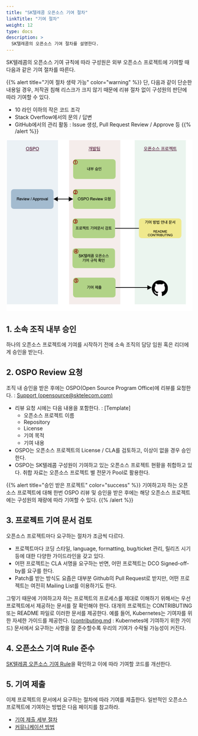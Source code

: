 ```yaml
---
title: "SK텔레콤 오픈소스 기여 절차"
linkTitle: "기여 절차"
weight: 12
type: docs
description: >
  SK텔레콤의 오픈소스 기여 절차를 설명한다. 
---
```


SK텔레콤의 오픈소스 기여 규칙에 따라 구성원은 외부 오픈소스 프로젝트에 기여할 때 다음과 같은 기여 절차를 따른다. 

{{% alert title="기여 절차 생략 가능" color="warning" %}}
단, 다음과 같이 단순한 내용일 경우, 저작권 침해 리스크가 크지 않기 때문에 리뷰 절차 없이 구성원의 판단에 따라 기여할 수 있다. 

* 10 라인 이하의 작은 코드 조각
* Stack Overflow에서의 문의 / 답변
* GitHub에서의 관리 활동 : Issue 생성, Pull Request Review / Approve 등
{{% /alert %}}

![process](./contribution-process.png)

## 1. 소속 조직 내부 승인
하나의 오픈소스 프로젝트에 기여를 시작하기 전에 소속 조직의 담당 임원 혹은 리더에게 승인을 받는다. 

## 2. OSPO Review 요청
조직 내 승인을 받은 후에는 OSPO(Open Source Program Office)에 리뷰를 요청한다. : [Support (opensource@sktelecom.com)](https://link-removed/)

* 리뷰 요청 시에는 다음 내용을 포함한다. : [Template]
  * 오픈소스 프로젝트 이름
  * Repository
  * License
  * 기여 목적
  * 기여 내용
* OSPO는 오픈소스 프로젝트의 License / CLA를 검토하고, 이상이 없을 경우 승인한다. 
* OSPO는 SK텔레콤 구성원이 기여하고 있는 오픈소스 프로젝트 현황을 취합하고 있다. 취합 자료는 오픈소스 프로젝트 별 전문가 Pool로 활용한다.

{{% alert title="승인 받은 프로젝트" color="success" %}}
기여하고자 하는 오픈소스 프로젝트에 대해 한번 OSPO 리뷰 및 승인을 받은 후에는 해당 오픈소스 프로젝트에는 구성원의 재량에 따라 기여할 수 있다.
{{% /alert %}}

## 3. 프로젝트 기여 문서 검토

오픈소스 프로젝트마다 요구하는 절차가 조금씩 다르다. 

* 프로젝트마다 코딩 스타일, language, formatting, bug/ticket 관리, 릴리즈 시기 등에 대한 다양한 가이드라인을 갖고 있다.
* 어떤 프로젝트는 CLA 서명을 요구하는 반면, 어떤 프로젝트는 DCO Signed-off-by를 요구를 한다.
* Patch를 받는 방식도 요즘은 대부분 Github의 Pull Request로 받지만, 어떤 프로젝트는 여전히 Mailing List를 이용하기도 한다.

그렇기 때문에 기여하고자 하는 프로젝트의 프로세스를 제대로 이해하기 위해서는 우선 프로젝트에서 제공하는 문서를 잘 확인해야 한다. 대개의 프로젝트는 CONTRIBUTING 또는 README 파일로 이러한 문서를 제공한다. 예를 들어, Kubernetes는 기여자를 위한 자세한 가이드를 제공한다. ([contributing.md](https://github.com/kubernetes/community/blob/master/contributors/guide/contributing.md) : Kubernetes에 기여하기 위한 가이드) 문서에서 요구하는 사항을 잘 준수할수록 우리의 기여가 수락될 가능성이 커진다.

## 4. 오픈소스 기여 Rule 준수
[SK텔레콤 오픈소스 기여 Rule](/guide/contribute/contribute-rule)을 확인하고 이에 따라 기여할 코드를 개선한다. 

## 5. 기여 제출
이제 프로젝트의 문서에서 요구하는 절차에 따라 기여를 제출한다. 일반적인 오픈소스 프로젝트에 기여하는 방법은 다음 페이지를 참고하라. 

* [기여 제출 세부 절차](/guide/contribute/process/submit)
* [커뮤니케이션 방법](/guide/contribute/background/communication)